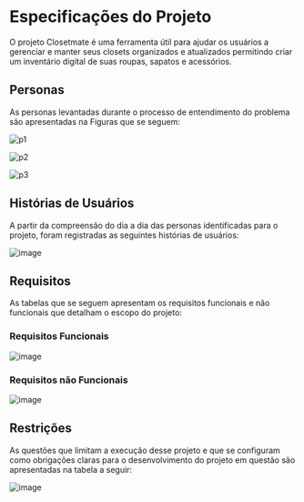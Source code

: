 # Especificações do Projeto

O projeto Closetmate é uma ferramenta útil para ajudar os usuários a gerenciar e manter seus closets organizados e atualizados permitindo criar um inventário digital de suas roupas, sapatos e acessórios.

## Personas

As personas levantadas durante o processo de entendimento do problema são apresentadas na Figuras que se seguem:

![p1](https://user-images.githubusercontent.com/126190493/232249653-c9cf0516-55a8-4a01-9cff-796988bfa0f1.png)

![p2](https://user-images.githubusercontent.com/126190493/232249661-faa639f1-939c-4146-badd-d2f544235e1c.png)

![p3](https://user-images.githubusercontent.com/126190493/232249665-b4cc1bd4-60dd-4c6a-815f-9a36e7d67444.png)




## Histórias de Usuários

A partir da compreensão do dia a dia das personas identificadas para o projeto, foram registradas as seguintes histórias de usuários:

![image](https://user-images.githubusercontent.com/126190493/232249821-ce882439-76ca-424a-b05e-f811d0cb0f51.png)

## Requisitos

As tabelas que se seguem apresentam os requisitos funcionais e não funcionais que detalham o escopo do projeto:

### Requisitos Funcionais

![image](https://user-images.githubusercontent.com/126190493/232249849-d85cd466-345b-421b-8766-9927d4d22c46.png)

### Requisitos não Funcionais

![image](https://user-images.githubusercontent.com/126190493/232249877-1d7d64ba-e9b0-45be-be3c-3d0b31cc1bac.png)

## Restrições
As questões que limitam a execução desse projeto e que se configuram como obrigações claras para o desenvolvimento do projeto em questão são apresentadas na tabela a seguir:

![image](https://user-images.githubusercontent.com/126190493/232249990-08fde610-f0e1-467b-ae68-5798f8aa6b2f.png)
